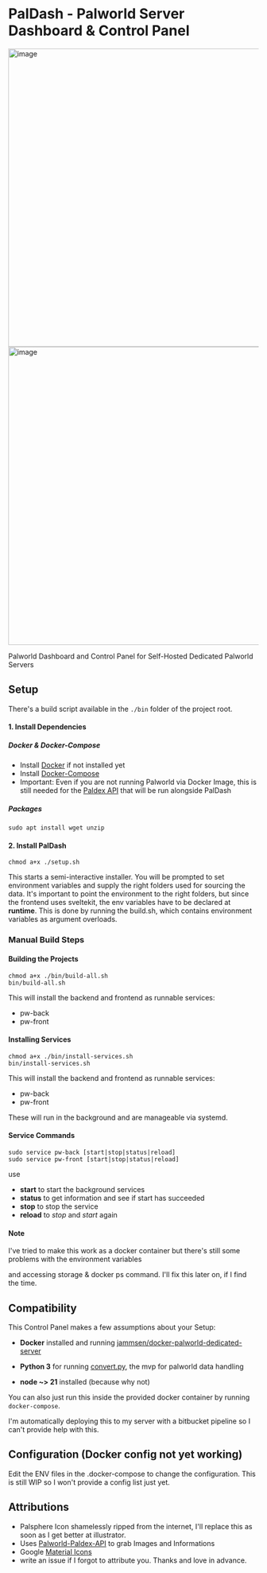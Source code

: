 
# PalDash - Palworld Server Dashboard & Control Panel
<img width="600" alt="image" src="https://github.com/rbarisic-lme/pal-dash/assets/54026388/6acaa932-f551-4c55-8075-65807b4f1e44">
<img width="600" alt="image" src="https://github.com/rbarisic-lme/pal-dash/assets/54026388/840bebad-9b96-4706-ac19-02654f67355e">

Palworld Dashboard and Control Panel for Self-Hosted Dedicated Palworld Servers

## Setup

There's a build script available in the `./bin` folder of the project root.

#### 1. Install Dependencies

##### Docker & Docker-Compose
- Install [Docker](https://docs.docker.com/engine/install/ubuntu/) if not installed  yet
- Install [Docker-Compose](https://docs.docker.com/compose/install/)
- Important: Even if you are not running Palworld via Docker Image, this is still needed for the [Paldex API](https://github.com/mlg404/palworld-paldex-api) that will be run alongside PalDash

##### Packages
```
sudo apt install wget unzip 
```

#### 2. Install PalDash
```
chmod a+x ./setup.sh
```

This starts a semi-interactive installer.
You will be prompted to set environment variables and supply the right folders used for sourcing the data.
It's important to point the environment to the right folders, but since the frontend uses sveltekit, the env variables have to be declared at __runtime__. This is done by running the build.sh, which contains environment variables as argument overloads.

### Manual Build Steps

#### Building the Projects
```
chmod a+x ./bin/build-all.sh
bin/build-all.sh
```
This will install the backend and frontend as runnable services:
- pw-back
- pw-front

#### Installing Services
```
chmod a+x ./bin/install-services.sh
bin/install-services.sh
```
This will install the backend and frontend as runnable services:
- pw-back
- pw-front

These will run in the background and are manageable via systemd.

#### Service Commands
```
sudo service pw-back [start|stop|status|reload]
sudo service pw-front [start|stop|status|reload]
```
use
- __start__ to start the background services
-  __status__ to get information and see if start has succeeded
-  __stop__ to stop the service
- __reload__ to _stop_ and _start_ again
#### Note

I've tried to make this work as a docker container but there's still some problems with the environment variables

and accessing storage & docker ps command. I'll fix this later on, if I find the time.

## Compatibility

This Control Panel makes a few assumptions about your Setup:

- **Docker** installed and running [jammsen/docker-palworld-dedicated-server](https://github.com/jammsen/docker-palworld-dedicated-server)

- **Python 3** for running [convert.py](https://github.com/cheahjs/palworld-save-tools/), the mvp for palworld data handling

- **node ~> 21** installed (because why not)

You can also just run this inside the provided docker container by running `docker-compose`.

I'm automatically deploying this to my server with a bitbucket pipeline so I can't provide help with this.

## Configuration (Docker config not yet working)

Edit the ENV files in the .docker-compose to change the configuration. This is still WIP so I won't provide a config list just yet.  

## Attributions

- Palsphere Icon shamelessly ripped from the internet, I'll replace this as soon as I get better at illustrator.
- Uses [Palworld-Paldex-API](https://github.com/mlg404/palworld-paldex-api) to grab Images and Informations
- Google [Material Icons](https://fonts.google.com/icons)
- write an issue if I forgot to attribute you. Thanks and love in advance.
